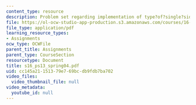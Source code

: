 ```yaml
---
content_type: resource
description: Problem set regarding implementation of type?of?single?sideband?amplitude?modulation.
file: https://ol-ocw-studio-app-production.s3.amazonaws.com/courses/16-01-unified-engineering-i-ii-iii-iv-fall-2005-spring-2006/cc145a21151379e769bcdb9fdb7ba702_s16_ps13_spring04.pdf
file_type: application/pdf
learning_resource_types:
- Assignments
ocw_type: OCWFile
parent_title: Assignments
parent_type: CourseSection
resourcetype: Document
title: s16_ps13_spring04.pdf
uid: cc145a21-1513-79e7-69bc-db9fdb7ba702
video_files:
  video_thumbnail_file: null
video_metadata:
  youtube_id: null
---
```

